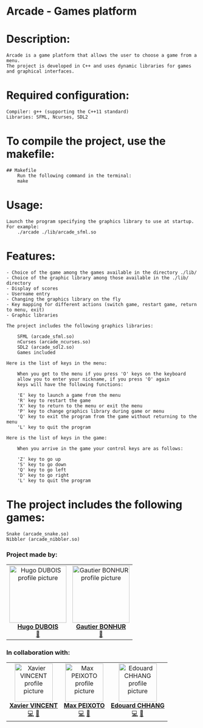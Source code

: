 # Arcade - Games platform

# Description:

    Arcade is a game platform that allows the user to choose a game from a menu.
    The project is developed in C++ and uses dynamic libraries for games and graphical interfaces.

# Required configuration:

    Compiler: g++ (supporting the C++11 standard)
    Libraries: SFML, Ncurses, SDL2

# To compile the project, use the makefile:

    ## Makefile
        Run the following command in the terminal:
        make

# Usage:

    Launch the program specifying the graphics library to use at startup. For example:
        ./arcade ./lib/arcade_sfml.so

# Features:

    - Choice of the game among the games available in the directory ./lib/
    - Choice of the graphic library among those available in the ./lib/ directory
    - Display of scores
    - Username entry
    - Changing the graphics library on the fly
    - Key mapping for different actions (switch game, restart game, return to menu, exit)
    - Graphic libraries

    The project includes the following graphics libraries:

        SFML (arcade_sfml.so)
        nCurses (arcade_ncurses.so)
        SDL2 (arcade_sdl2.so)
        Games included

    Here is the list of keys in the menu:

        When you get to the menu if you press 'O' keys on the keyboard
        allow you to enter your nickname, if you press 'O' again
        keys will have the following functions:

        'E' key to launch a game from the menu
        'R' key to restart the game
        'X' key to return to the menu or exit the menu
        'P' key to change graphics library during game or menu
        'Q' key to exit the program from the game without returning to the menu
        'L' key to quit the program

    Here is the list of keys in the game:

        When you arrive in the game your control keys are as follows:

        'Z' key to go up
        'S' key to go down
        'Q' key to go left
        'D' key to go right
        'L' key to quit the program

# The project includes the following games:

    Snake (arcade_snake.so)
    Nibbler (arcade_nibbler.so)

### Project made by:

<div align="center" href="">
<table>
    <td align="center">
        <a href="https://github.com/Hugo-code-dev">
            <img src="https://avatars.githubusercontent.com/Hugo-code-dev" width="150px;" alt="Hugo DUBOIS profile picture"/>
            <br />
            <b>Hugo DUBOIS</b>
        </a>
        <br />
        <a href="mailto:hugo.dubois@epitech.eu">📧</a>
    </td>
    <td align="center">
        <a href="https://github.com/gautier337">
            <img src="https://avatars.githubusercontent.com/gautier337" width="150px;" alt="Gautier BONHUR profile picture"/>
            <br />
            <b>Gautier BONHUR</b>
        </a>
        <br />
        <a href="mailto:hugo.dubois@epitech.eu">📧</a>
    </td>
</table>

</div>

### In collaboration with:

<div align="center" href="">
<table>
    <td align="center">
        <a href="https://github.com/X-VINCENT">
            <img src="https://avatars.githubusercontent.com/X-VINCENT" width="100px;" alt="Xavier VINCENT profile picture"/>
            <br />
            <b>Xavier VINCENT</b>
        </a>
        <br />
        <div>
            <a href="https://github.com/EpitechPromo2026/B-OOP-400-BDX-4-1-arcade-max.peixoto/commits?author=X-VINCENT" title="Code">💻</a>
            <a href="mailto:xavier.vincent@epitech.eu">📧</a>
        </div>
    </td>
    <td align="center">
        <a href="https://github.com/MaxPeix">
            <img src="https://avatars.githubusercontent.com/MaxPeix" width="100px;" alt="Max PEIXOTO profile picture"/>
            <br />
            <b>Max PEIXOTO</b>
        </a>
        <br />
        <div>
            <a href="https://github.com/EpitechPromo2026/B-OOP-400-BDX-4-1-arcade-max.peixoto/commits?author=MaxPeix" title="Code">💻</a>
            <a href="mailto:max.peixoto.chhang@epitech.eu">📧</a>
        </div>
    </td>
    <td align="center">
        <a href="https://github.com/EpiDoubleHaxe">
            <img src="https://avatars.githubusercontent.com/EpiDoubleHaxe" width="100px;" alt="Edouard CHHANG profile picture"/>
            <br />
            <b>Edouard CHHANG</b>
        </a>
        <br />
        <div>
            <a href="https://github.com/EpitechPromo2026/B-OOP-400-BDX-4-1-arcade-max.peixoto/commits?author=EpiDoubleHaxe" title="Code">💻</a>
            <a href="mailto:edouard.chhang@epitech.eu">📧</a>
        </div>
    </td>
</table>

</div>